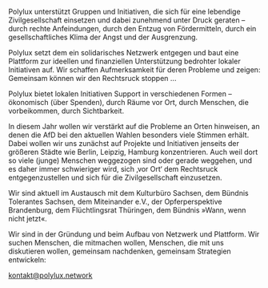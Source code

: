 Polylux unterstützt Gruppen und Initiativen, die sich für eine lebendige
Zivilgesellschaft einsetzen und dabei zunehmend unter Druck geraten – durch
rechte Anfeindungen, durch den Entzug von Fördermitteln, durch ein
gesellschaftliches Klima der Angst und der Ausgrenzung.

Polylux setzt dem ein solidarisches Netzwerk entgegen und baut eine Plattform
zur ideellen und finanziellen Unterstützung bedrohter lokaler Initiativen auf.
Wir schaffen Aufmerksamkeit für deren Probleme und zeigen: Gemeinsam  können
wir den Rechtsruck stoppen ...

Polylux bietet lokalen Initiativen Support in verschiedenen Formen –
ökonomisch (über Spenden), durch Räume vor Ort, durch Menschen, die
vorbeikommen, durch Sichtbarkeit.

In diesem Jahr wollen wir verstärkt auf die Probleme an Orten hinweisen, an
denen die AfD bei den aktuellen Wahlen besonders viele Stimmen erhält. Dabei
wollen wir uns zunächst auf Projekte und Initiativen jenseits der größeren
Städte wie Berlin, Leipzig, Hamburg konzentrieren. Auch weil dort so viele
(junge) Menschen weggezogen sind oder gerade weggehen, und es daher immer
schwieriger wird, sich ‚vor Ort‘  dem Rechtsruck entgegenzustellen und sich für
die Zivilgesellschaft einzusetzen.

Wir sind aktuell im Austausch mit dem Kulturbüro Sachsen, dem Bündnis
Tolerantes Sachsen, dem Miteinander e.V., der Opferperspektive Brandenburg,
dem Flüchtlingsrat Thüringen, dem Bündnis »Wann, wenn nicht jetzt«.

Wir sind in der Gründung und beim Aufbau von Netzwerk und Plattform. Wir suchen
Menschen, die mitmachen wollen, Menschen, die mit uns diskutieren wollen,
gemeinsam nachdenken, gemeinsam Strategien entwickeln:

[kontakt@polylux.network](mailto:kontakt@polylux.network)

